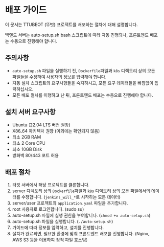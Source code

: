 # 배포 가이드

이 문서는 TTUBEOT (뚜벗) 프로젝트를 배포하는 절차에 대해 설명합니다. 

백엔드 서버는 auto-setup.sh bash 스크립트에 따라 자동 진행되나, 프론트엔드 배포는 수동으로 진행해야 합니다.

## 주의사항
- `auto-setup.sh` 파일을 실행하기 전, `Dockerfile`파일과 `k8s` 디렉토리 상의 모든 파일들을 수정하여 사용자의 정보를 입력해야 합니다.
- 자동 설치 스크립트의 요구사항들을 숙지하시고, 모든 요구 데이터들을 빠짐없이 입력하십시오.
- 모든 배포 절차를 이행하고 난 뒤, 프론트엔드 배포는 수동으로 진행해야 합니다.

## 설치 서버 요구사항
- Ubuntu (22.04 LTS 버전 권장)
- X86_64 아키텍처 권장 (이외에는 확인되지 않음)
- 최소 2GB RAM
- 최소 2 Core CPU
- 최소 10GB Disk
- 방화벽 80/443 포트 허용

## 배포 절차
1. 타겟 서버에서 해당 프로젝트를 클론합니다.
2. server 디렉토리 상의 `Dockerfile`파일과 `k8s` 디렉토리 상의 모든 파일에서의 데이터를 수정합니다. (`jenkins_will_*`로 시작하는 모든 데이터)
3. server/user 프로젝트의 `application.yaml` 파일을 추가합니다.
4. root 사용자로 로그인합니다. (sudo su)
5. auto-setup.sh 파일에 실행 권한을 부여합니다. (`chmod +x auto-setup.sh`)
6. auto-setup.sh 파일을 실행합니다. (`./auto-setup.sh`)
7. 가이드에 따라 정보를 입력하고, 설치를 진행합니다.
8. 설치가 완료되면, 필요한 환경에 맞춰 프론트엔드 배포를 진행합니다. (Nginx, AWS S3 등을 이용하여 정적 파일 호스팅)
